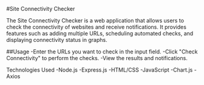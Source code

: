 
#Site Connectivity Checker

The Site Connectivity Checker is a web application that allows users to check the connectivity of websites and receive notifications. It provides features such as adding multiple URLs, scheduling automated checks, and displaying connectivity status in graphs.

##Usage
-Enter the URLs you want to check in the input field.
-Click "Check Connectivity" to perform the checks.
-View the results and notifications.

Technologies Used
-Node.js
-Express.js
-HTML/CSS
-JavaScript
-Chart.js
-Axios



